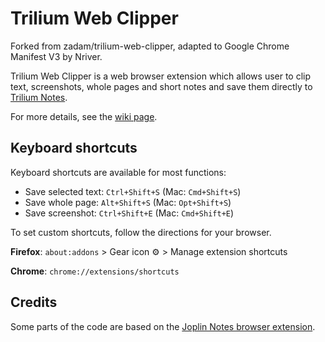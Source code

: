 # Trilium Web Clipper

Forked from zadam/trilium-web-clipper, adapted to Google Chrome Manifest V3 by Nriver.

Trilium Web Clipper is a web browser extension which allows user to clip text, screenshots, whole pages and short notes and save them directly to [Trilium Notes](https://github.com/zadam/trilium). 

For more details, see the [wiki page](https://github.com/zadam/trilium/wiki/Web-clipper).

## Keyboard shortcuts
Keyboard shortcuts are available for most functions:  
* Save selected text: `Ctrl+Shift+S` (Mac: `Cmd+Shift+S`)
* Save whole page: `Alt+Shift+S` (Mac: `Opt+Shift+S`)
* Save screenshot: `Ctrl+Shift+E` (Mac: `Cmd+Shift+E`)

To set custom shortcuts, follow the directions for your browser.

**Firefox**: `about:addons` > Gear icon ⚙️ > Manage extension shortcuts

**Chrome**: `chrome://extensions/shortcuts`

## Credits
Some parts of the code are based on the [Joplin Notes browser extension](https://github.com/laurent22/joplin/tree/master/Clipper).
